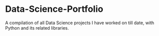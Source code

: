 # Data-Science-Portfolio
A compilation of all Data Science projects I have worked on till date, with Python and its related libraries.
